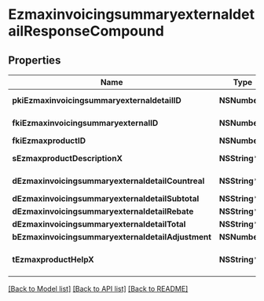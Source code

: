 # EzmaxinvoicingsummaryexternaldetailResponseCompound

## Properties
Name | Type | Description | Notes
------------ | ------------- | ------------- | -------------
**pkiEzmaxinvoicingsummaryexternaldetailID** | **NSNumber*** | The unique ID of the Ezmaxinvoicingsummaryexternaldetail | [optional] 
**fkiEzmaxinvoicingsummaryexternalID** | **NSNumber*** | The unique ID of the Ezmaxinvoicingsummaryexternal | [optional] 
**fkiEzmaxproductID** | **NSNumber*** | The unique ID of the Ezmaxproduct | 
**sEzmaxproductDescriptionX** | **NSString*** | The description of the Ezmaxproduct in the language of the requester | 
**dEzmaxinvoicingsummaryexternaldetailCountreal** | **NSString*** | The count item invoiced for the product | 
**dEzmaxinvoicingsummaryexternaldetailSubtotal** | **NSString*** | The subtotal invoiced for the product | 
**dEzmaxinvoicingsummaryexternaldetailRebate** | **NSString*** | The rebate for the product | 
**dEzmaxinvoicingsummaryexternaldetailTotal** | **NSString*** | The total invoiced for the product | 
**bEzmaxinvoicingsummaryexternaldetailAdjustment** | **NSNumber*** | Whether it&#39;s an adjustment | 
**tEzmaxproductHelpX** | **NSString*** | The help message of the Ezmaxproduct in the language of the requester | 

[[Back to Model list]](../README.md#documentation-for-models) [[Back to API list]](../README.md#documentation-for-api-endpoints) [[Back to README]](../README.md)


